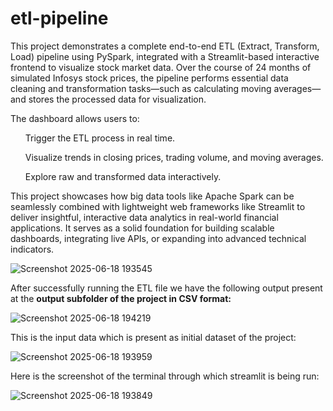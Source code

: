 # etl-pipeline
This project demonstrates a complete end-to-end ETL (Extract, Transform, Load) pipeline using PySpark, integrated with a Streamlit-based interactive frontend to visualize stock market data. Over the course of 24 months of simulated Infosys stock prices, the pipeline performs essential data cleaning and transformation tasks—such as calculating moving averages—and stores the processed data for visualization.

The dashboard allows users to:
<ul>
Trigger the ETL process in real time.

Visualize trends in closing prices, trading volume, and moving averages.

Explore raw and transformed data interactively.
</ul>
This project showcases how big data tools like Apache Spark can be seamlessly combined with lightweight web frameworks like Streamlit to deliver insightful, interactive data analytics in real-world financial applications. It serves as a solid foundation for building scalable dashboards, integrating live APIs, or expanding into advanced technical indicators.



![Screenshot 2025-06-18 193545](https://github.com/user-attachments/assets/090bc2a9-4d4f-43a2-9e6e-ccba9d796942)

After successfully running the ETL file we have the following output present at the <b>output subfolder of the project in CSV format:</b>

![Screenshot 2025-06-18 194219](https://github.com/user-attachments/assets/bf0b0050-50c8-4890-a2aa-de291f838ffd)


This is the input data which is present as initial dataset of the project:

![Screenshot 2025-06-18 193959](https://github.com/user-attachments/assets/2205ab2e-9443-4bb3-a8b0-93c33b618b9b)

Here is the screenshot of the terminal through which streamlit is being run:

![Screenshot 2025-06-18 193849](https://github.com/user-attachments/assets/7b6b321e-53fc-4d58-827e-94b5d0daaa50)


